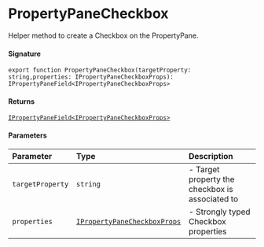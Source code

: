 # PropertyPaneCheckbox

Helper method to create a Checkbox on the PropertyPane.

#### Signature
`export function PropertyPaneCheckbox(targetProperty: string,properties: IPropertyPaneCheckboxProps): IPropertyPaneField<IPropertyPaneCheckboxProps>`

#### Returns
[`IPropertyPaneField<IPropertyPaneCheckboxProps>`](ipropertypanefield.md)


#### Parameters


| Parameter	   | Type    | Description |
|:-------------|:---------------|:------------|
| `targetProperty`    | `string` | - Target property the checkbox is associated to |
| `properties`    | [`IPropertyPaneCheckboxProps`](ipropertypanecheckboxprops.md) | - Strongly typed Checkbox properties |

